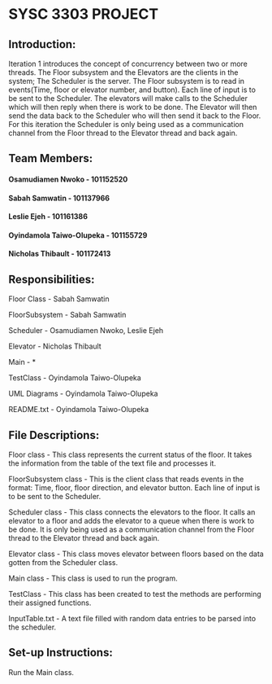 # SYSC 3303 PROJECT

## Introduction:
Iteration 1 introduces the concept of concurrency between two or more threads. 
The Floor subsystem and the Elevators are the clients in the system; The Scheduler is the server. The Floor subsystem is to read in events(Time, floor or elevator number, and button). Each line of input is to be sent to the Scheduler. The elevators will make calls to the Scheduler which will then reply when there is work to be done. The Elevator will then send the data back to the Scheduler who will then send it back to the Floor. For this iteration the Scheduler is only being used as a communication channel from the Floor thread to the Elevator thread and back again.


## Team Members:
#### Osamudiamen Nwoko - 101152520
#### Sabah Samwatin - 101137966
#### Leslie Ejeh - 101161386
#### Oyindamola Taiwo-Olupeka - 101155729
#### Nicholas Thibault - 101172413


## Responsibilities:

Floor Class - Sabah Samwatin

FloorSubsystem - Sabah Samwatin

Scheduler - Osamudiamen Nwoko, Leslie Ejeh

Elevator - Nicholas Thibault


Main - *

TestClass - Oyindamola Taiwo-Olupeka

UML Diagrams - Oyindamola Taiwo-Olupeka

README.txt - Oyindamola Taiwo-Olupeka


## File Descriptions:

Floor class - This class represents the current status of the floor. It takes the information from the table of the text file and processes it.

FloorSubsystem class - This is the client class that reads events in the format: Time, floor, floor direction, and elevator button. Each line of input is to be sent to the Scheduler.

Scheduler class - This class connects the elevators to the floor. It calls an elevator to a floor and adds the elevator to a queue when there is work to be done. It is only being used as a communication channel from the Floor thread to the Elevator thread and back again.

Elevator class - This class moves elevator between floors based on the data gotten from the Scheduler class.

Main class - This class is used to run the program.

TestClass - This class has been created to test the methods are performing their assigned functions.

InputTable.txt - A text file filled with random data entries to be parsed into the scheduler.


## Set-up Instructions:
Run the Main class.


